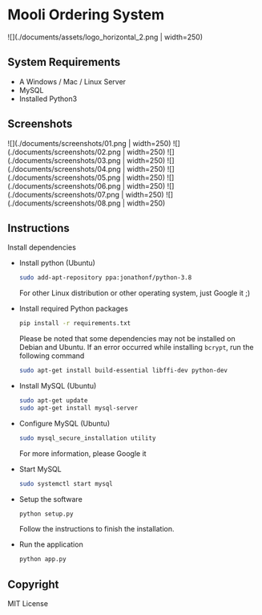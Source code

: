 # Mooli Ordering System
![](./documents/assets/logo_horizontal_2.png | width=250)

## System Requirements

- A Windows / Mac / Linux Server
- MySQL
- Installed Python3

## Screenshots
![](./documents/screenshots/01.png | width=250)
![](./documents/screenshots/02.png | width=250)
![](./documents/screenshots/03.png | width=250)
![](./documents/screenshots/04.png | width=250)
![](./documents/screenshots/05.png | width=250)
![](./documents/screenshots/06.png | width=250)
![](./documents/screenshots/07.png | width=250)
![](./documents/screenshots/08.png | width=250)

## Instructions

Install dependencies

- Install python (Ubuntu)

  ```bash
  sudo add-apt-repository ppa:jonathonf/python-3.8
  ```

  For other Linux distribution or other operating system, just Google it ;)

- Install required Python packages

  ```bash
  pip install -r requirements.txt
  ```

  Please be noted that some dependencies may not be installed on Debian and Ubuntu. If an error occurred while installing `bcrypt`, run the following command

  ```bash
  sudo apt-get install build-essential libffi-dev python-dev
  ```

- Install MySQL (Ubuntu)

  ```bash
  sudo apt-get update
  sudo apt-get install mysql-server
  ```

- Configure MySQL (Ubuntu)

  ```bash
  sudo mysql_secure_installation utility
  ```

  For more information, please Google it

- Start MySQL

  ```bash
  sudo systemctl start mysql
  ```

- Setup the software

  ```bash
  python setup.py
  ```

  Follow the instructions to finish the installation.

- Run the application

  ```bash
  python app.py
  ```

## Copyright

MIT License
